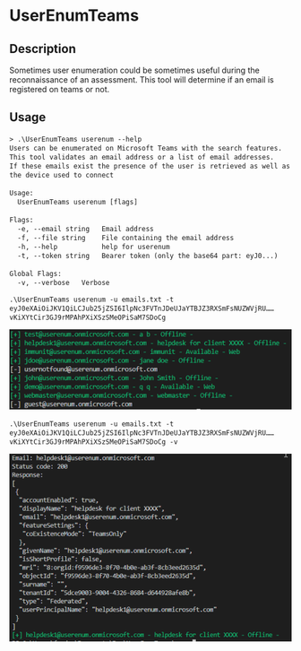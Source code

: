 # UserEnumTeams

## Description

Sometimes user enumeration could be sometimes useful during the reconnaissance of an assessment. This tool will determine if an email is registered on teams or not.

## Usage

```
> .\UserEnumTeams userenum --help
Users can be enumerated on Microsoft Teams with the search features.
This tool validates an email address or a list of email addresses.
If these emails exist the presence of the user is retrieved as well as the device used to connect

Usage:
  UserEnumTeams userenum [flags]

Flags:
  -e, --email string   Email address
  -f, --file string    File containing the email address
  -h, --help           help for userenum
  -t, --token string   Bearer token (only the base64 part: eyJ0...)

Global Flags:
  -v, --verbose   Verbose
```

```
.\UserEnumTeams userenum -u emails.txt -t eyJ0eXAiOiJKV1QiLCJub25jZSI6IlpNc3FVTnJDeUJaYTBJZ3RXSmFsNUZWVjRU……vKiXYtCir3GJ9rMPAhPXiXSzSMeOPiSaM7SDoCg
```

![User enumeration](./images/enumeration-users.png)

```
.\UserEnumTeams userenum -u emails.txt -t eyJ0eXAiOiJKV1QiLCJub25jZSI6IlpNc3FVTnJDeUJaYTBJZ3RXSmFsNUZWVjRU……vKiXYtCir3GJ9rMPAhPXiXSzSMeOPiSaM7SDoCg -v
```

![User enumeration verbose](./images/enumeration-users-verbose.png)
